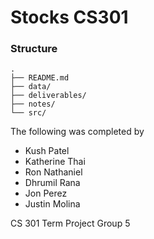 # Stocks CS301


### Structure

    .
    ├── README.md
    ├── data/
    ├── deliverables/
    ├── notes/
    └── src/





The following was completed by
- Kush Patel
- Katherine Thai
- Ron Nathaniel
- Dhrumil Rana
- Jon Perez
- Justin Molina

CS 301 Term Project
Group 5